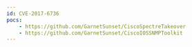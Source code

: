 ```yaml
---
id: CVE-2017-6736
pocs:
    - https://github.com/GarnetSunset/CiscoSpectreTakeover
    - https://github.com/GarnetSunset/CiscoIOSSNMPToolkit
---
```

